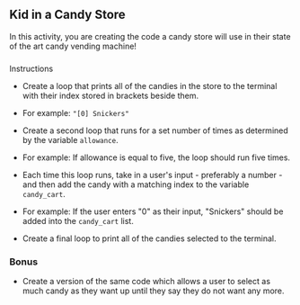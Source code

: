 ## Kid in a Candy Store

In this activity, you are creating the code a candy store will use in their state of the art candy vending machine!

### 
Instructions

* Create a loop that prints all of the candies in the store to the terminal with their index stored in brackets beside them.

  

* For example: `"[0] Snickers"`



* Create a second loop that runs for a set number of times as determined by the variable `allowance`.

  

* For example: If allowance is equal to five, the loop should run five times.

  

* Each time this loop runs, take in a user's input - preferably a number - and then add the candy with a matching index to the variable `candy_cart`.

  

* For example: If the user enters "0" as their input, "Snickers" should be added into the `candy_cart` list.



* Create a final loop to print all of the candies selected to the terminal.



### Bonus

* Create a version of the same code which allows a user to select as much candy as they want up until they say they do not want any more.
